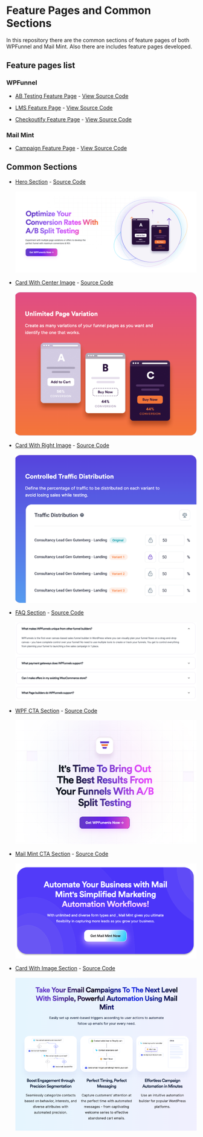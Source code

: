 # Feature Pages and Common Sections
In this repository there are the common sections of feature pages of both WPFunnel and Mail Mint. Also there are includes feature pages developed. 

## Feature pages list
### WPFunnel
- [AB Testing Feature Page](https://kabir-coderex.github.io/website-common-sections/Pages/ABTesting-WPF/index.html) - [View Source Code](https://github.com/kabir-coderex/website-common-sections/tree/develop/Pages/ABTesting-WPF)

- [LMS Feature Page](https://kabir-coderex.github.io/website-common-sections/Pages/LMS-WPF/index.html) - [View Source Code](https://github.com/kabir-coderex/website-common-sections/tree/develop/Pages/LMS-WPF)

- [Checkoutify Feature Page](https://kabir-coderex.github.io/website-common-sections/Pages/Checkoutify-WPF/index.html) - [View Source Code](https://github.com/kabir-coderex/website-common-sections/tree/develop/Pages/Checkoutify-WPF)

### Mail Mint
- [Campaign Feature Page](https://kabir-coderex.github.io/website-common-sections/Pages/Campaign-MM/index.html) - [View Source Code](https://github.com/kabir-coderex/website-common-sections/tree/develop/Pages/Campaign-MM)


## Common Sections
- [Hero Section](https://kabir-coderex.github.io/website-common-sections/components/HeroSection/hero-section.html) - [Source Code](https://github.com/kabir-coderex/website-common-sections/tree/develop/components/HeroSection)
<br><br>
![Hero Section Image](./assets/hero-section.png)

- [Card With Center Image](https://kabir-coderex.github.io/website-common-sections/components/CardWithCenterImage/index.html) - [Source Code](https://github.com/kabir-coderex/website-common-sections/tree/develop/components/CardWithCenterImage)
<br><br>
![Card Image](./assets/CardWithCenterImage.png)


- [Card With Right Image](https://kabir-coderex.github.io/website-common-sections/components/CardWtihRightImage/index.html) - [Source Code](https://github.com/kabir-coderex/website-common-sections/tree/develop/components/CardWtihRightImage)
<br><br>
![Card Image](./assets/CardWithRightImage.png)

- [FAQ Section](https://kabir-coderex.github.io/website-common-sections/components/FAQSection/index.html) - [Source Code](https://github.com/kabir-coderex/website-common-sections/tree/develop/components/FAQSection)
<br><br>
![FAQ Image](./assets/faq-section.png)


- [WPF CTA Section](https://kabir-coderex.github.io/website-common-sections/components/WPF-CTA/index.html) - [Source Code](https://github.com/kabir-coderex/website-common-sections/tree/develop/components/WPF-CTA)
<br><br>
![CTA Section Image of WPF](./assets/wpf-cta.png)

- [Mail Mint CTA Section](https://kabir-coderex.github.io/website-common-sections/components/MintCTA/index.html) - [Source Code](https://github.com/kabir-coderex/website-common-sections/tree/develop/components/MintCTA)
<br><br>
![CTA Section Image of WPF](./assets/cta-mail-mint.png)

- [Card With Image Section](https://kabir-coderex.github.io/website-common-sections/components/CardWithImageSection/index.html) - [Source Code](https://github.com/kabir-coderex/website-common-sections/tree/develop/components/CardWithImageSection)
<br><br>
![Card With Image Section ](./assets/card-with-img-section.png)